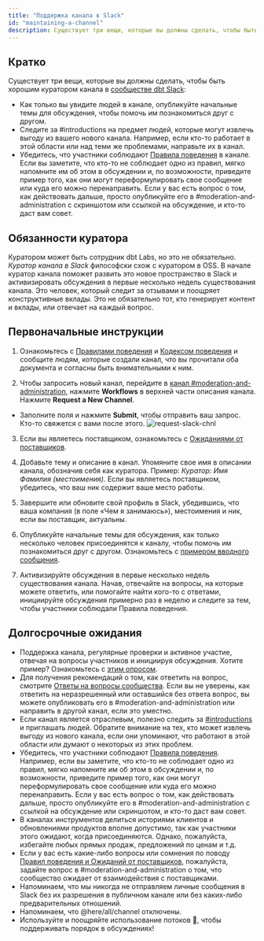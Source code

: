 ```yaml
---
title: "Поддержка канала в Slack"
id: "maintaining-a-channel"
description: Существует три вещи, которые вы должны сделать, чтобы быть хорошим куратором канала в сообществе dbt Slack
---
```


## Кратко

Существует три вещи, которые вы должны сделать, чтобы быть хорошим куратором канала в [сообществе dbt Slack](https://community.getdbt.com/):

- Как только вы увидите людей в канале, опубликуйте начальные темы для обсуждения, чтобы помочь им познакомиться друг с другом.
- Следите за #introductions на предмет людей, которые могут извлечь выгоду из вашего нового канала. Например, если кто-то работает в этой области или над теми же проблемами, направьте их в канал.
- Убедитесь, что участники соблюдают [Правила поведения](https://docs.getdbt.com/docs/contributing/slack-rules-of-the-road) в канале. Если вы заметите, что кто-то не соблюдает одно из правил, мягко напомните им об этом в обсуждении и, по возможности, приведите пример того, как они могут переформулировать свое сообщение или куда его можно перенаправить. Если у вас есть вопрос о том, как действовать дальше, просто опубликуйте его в #moderation-and-administration с скриншотом или ссылкой на обсуждение, и кто-то даст вам совет.

## Обязанности куратора

Куратором может быть сотрудник dbt Labs, но это не обязательно. *Куратор канала в Slack* философски схож с куратором в OSS. В начале куратор канала поможет развить это новое пространство в Slack и активизировать обсуждения в первые несколько недель существования канала. Это человек, который следит за отзывами и поощряет конструктивные вклады. Это не обязательно тот, кто генерирует контент и вклады, или отвечает на каждый вопрос.

## Первоначальные инструкции

1. Ознакомьтесь с [Правилами поведения](/community/resources/community-rules-of-the-road) и [Кодексом поведения](/community/resources/code-of-conduct) и сообщите людям, которые создали канал, что вы прочитали оба документа и согласны быть внимательными к ним.

2. Чтобы запросить новый канал, перейдите в [канал #moderation-and-administration](https://getdbt.slack.com/archives/C02JJ8N822H), нажмите **Workflows** в верхней части описания канала. Нажмите **Request a New Channel**.
  - Заполните поля и нажмите **Submit**, чтобы отправить ваш запрос. Кто-то свяжется с вами после этого.
![request-slack-chnl](https://github.com/siljamardla/docs.getdbt.com/assets/89008547/b14abc52-4164-40a8-b48a-e8061fb4b51a)

3. Если вы являетесь поставщиком, ознакомьтесь с [Ожиданиями от поставщиков](/community/resources/community-rules-of-the-road#vendor-expectations).

4. Добавьте тему и описание в канал. Упомяните свое имя в описании канала, обозначив себя как куратора. Пример: *Куратор: Имя Фамилия (местоимения).* Если вы являетесь поставщиком, убедитесь, что ваш ник содержит ваше место работы.

5. Завершите или обновите свой профиль в Slack, убедившись, что ваша компания (в поле «Чем я занимаюсь»), местоимения и ник, если вы поставщик, актуальны.

6. Опубликуйте начальные темы для обсуждения, как только несколько человек присоединятся к каналу, чтобы помочь им познакомиться друг с другом. Ознакомьтесь с [примером вводного сообщения](https://getdbt.slack.com/archives/C02FXAZRRDW/p1632407767005000).

7. Активизируйте обсуждения в первые несколько недель существования канала. Начав, отвечайте на вопросы, на которые можете ответить, или помогайте найти кого-то с ответами, инициируйте обсуждения примерно раз в неделю и следите за тем, чтобы участники соблюдали Правила поведения.

## Долгосрочные ожидания

- Поддержка канала, регулярные проверки и активное участие, отвечая на вопросы участников и инициируя обсуждения. Хотите пример? Ознакомьтесь с [этим опросом](https://getdbt.slack.com/archives/C022A67TLFL/p1628279819038800).
- Для получения рекомендаций о том, как ответить на вопрос, смотрите [Ответы на вопросы сообщества](https://www.getdbt.com/community/answering-community-questions). Если вы не уверены, как ответить на неразрешенный или оставшийся без ответа вопрос, вы можете опубликовать его в #moderation-and-administration или направить в другой канал, если это уместно.
- Если канал является отраслевым, полезно следить за [#introductions](https://getdbt.slack.com/archives/CETJLH1V3) и приглашать людей. Обратите внимание на тех, кто может извлечь выгоду из нового канала, если они упоминают, что работают в этой области или думают о некоторых из этих проблем.
- Убедитесь, что участники соблюдают [Правила поведения](https://docs.getdbt.com/docs/contributing/slack-rules-of-the-road). Например, если вы заметите, что кто-то не соблюдает одно из правил, мягко напомните им об этом в обсуждении и, по возможности, приведите пример того, как они могут переформулировать свое сообщение или куда его можно перенаправить. Если у вас есть вопрос о том, как действовать дальше, просто опубликуйте его в #moderation-and-administration с ссылкой на обсуждение или скриншотом, и кто-то даст вам совет.
- В каналах инструментов делиться историями клиентов и обновлениями продуктов вполне допустимо, так как участники этого ожидают, когда присоединяются. Однако, пожалуйста, избегайте любых прямых продаж, предложений по ценам и т.д.
- Если у вас есть какие-либо вопросы или сомнения по поводу [Правил поведения и Ожиданий от поставщиков](/community/resources/community-rules-of-the-road), пожалуйста, задайте вопрос в #moderation-and-administration о том, что сообщество ожидает от взаимодействия с поставщиками.
- Напоминаем, что мы никогда не отправляем личные сообщения в Slack без их разрешения в публичном канале или без каких-либо предварительных отношений.
- Напоминаем, что @here/all/channel отключены.
- Используйте и поощряйте использование потоков 🧵, чтобы поддерживать порядок в обсуждениях!